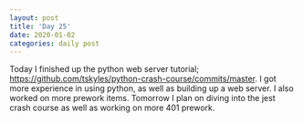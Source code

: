 ```yaml
---
layout: post
title: 'Day 25'
date: 2020-01-02
categories: daily post
---
```


Today I finished up the python web server tutorial; https://github.com/tskyles/python-crash-course/commits/master. I got more experience in using python, as well as building up a web server. I also worked on more prework items. Tomorrow I plan on diving into the jest crash course as well as working on more 401 prework.
